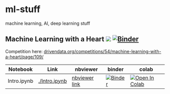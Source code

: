 # ml-stuff
machine learning, AI, deep learning stuff

## Machine Learning with a Heart ![](http://progressed.io/bar/10) [![Binder](https://mybinder.org/badge_logo.svg)](https://mybinder.org/v2/gh/xR86/ml-stuff/master?filepath=kaggle/machine-learning-with-a-heart)

Competition here: [drivendata.org/competitions/54/machine-learning-with-a-heart/page/109/](https://www.drivendata.org/competitions/54/machine-learning-with-a-heart/page/109/)


|    Notebook            |         Link                     |    nbviewer    | binder | colab |
| ---------------------  | -------------------------------- | -------------- | ------ | ----- | 
| Intro.ipynb | [./Intro.ipynb](https://github.com/xR86/ml-stuff/blob/master/kaggle/machine-learning-with-a-heart/Intro.ipynb)  |  [nbviewer link](https://nbviewer.jupyter.org/github/xR86/ml-stuff/blob/master/kaggle/machine-learning-with-a-heart/Intro.ipynb) | [![Binder](https://mybinder.org/badge_logo.svg)](https://mybinder.org/v2/gh/xR86/ml-stuff/master?filepath=kaggle/machine-learning-with-a-heart/Intro.ipynb) | [![Open In Colab](https://colab.research.google.com/assets/colab-badge.svg)](https://colab.research.google.com/github/xR86/ml-stuff/blob/master/kaggle/machine-learning-with-a-heart/Intro.ipynb) |

